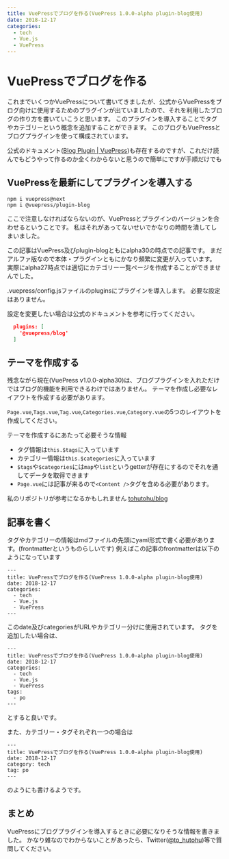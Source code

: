 ```yaml
---
title: VuePressでブログを作る(VuePress 1.0.0-alpha plugin-blog使用) 
date: 2018-12-17
categories:
  - tech
  - Vue.js
  - VuePress
---
```


# VuePressでブログを作る

これまでいくつかVuePressについて書いてきましたが、公式からVuePressをブログ向けに使用するためのプラグインが出ていましたので、それを利用したブログの作り方を書いていこうと思います。
このプラグインを導入することでタグやカテゴリーという概念を追加することができます。
このブログもVuePressとブログプラグインを使って構成されています。

公式のドキュメント([Blog Plugin | VuePress](https://vuepress.vuejs.org/plugin/official/plugin-blog.html#usage))も存在するのですが、これだけ読んでもどうやって作るのか全くわからないと思うので簡単にですが手順だけでも

## VuePressを最新にしてプラグインを導入する

```
npm i vuepress@next
npm i @vuepress/plugin-blog
```

ここで注意しなければならないのが、VuePressとプラグインのバージョンを合わせるということです。
私はそれがあってないせいでかなりの時間を潰してしまいました。

この記事はVuePress及びplugin-blogともにalpha30の時点での記事です。
まだアルファ版なので本体・プラグインともにかなり頻繁に変更が入っています。
実際にalpha27時点では適切にカテゴリー一覧ページを作成することができませんでした。


.vuepress/config.jsファイルのpluginsにプラグインを導入します。
必要な設定はありません。

設定を変更したい場合は公式のドキュメントを参考に行ってください。
```json
  plugins: [
    '@vuepress/blog'
  ]
```


## テーマを作成する
残念ながら現在(VuePress v1.0.0-alpha30)は、ブログプラグインを入れただけではブログ的機能を利用できるわけではありません。
テーマを作成し必要なレイアウトを作成する必要があります。

`Page.vue`,`Tags.vue`,`Tag.vue`,`Categories.vue`,`Category.vue`の5つのレイアウトを作成してください。

テーマを作成するにあたって必要そうな情報
- タグ情報は`this.$tags`に入っています
- カテゴリー情報は`this.$categories`に入っています
- `$tags`や`$categories`には`map`や`list`というgetterが存在にするのでそれを通してデータを取得できます
- `Page.vue`には記事が来るので`<Content />`タグを含める必要があります。

私のリポジトリが参考になるかもしれません
[tohutohu/blog](https://github.com/tohutohu/blog)

## 記事を書く
タグやカテゴリーの情報はmdファイルの先頭にyaml形式で書く必要があります。(frontmatterというものらしいです)
例えばこの記事のfrontmatterは以下のようになっています

```
---
title: VuePressでブログを作る(VuePress 1.0.0-alpha plugin-blog使用) 
date: 2018-12-17
categories:
  - tech
  - Vue.js
  - VuePress
---
```

このdate及びcategoriesがURLやカテゴリー分けに使用されています。
タグを追加したい場合は、
```
---
title: VuePressでブログを作る(VuePress 1.0.0-alpha plugin-blog使用) 
date: 2018-12-17
categories:
  - tech
  - Vue.js
  - VuePress
tags:
  - po
---
```

とすると良いです。

また、カテゴリー・タグそれぞれ一つの場合は
```
---
title: VuePressでブログを作る(VuePress 1.0.0-alpha plugin-blog使用) 
date: 2018-12-17
category: tech
tag: po
---
```
のようにも書けるようです。


## まとめ
VuePressにブログプラグインを導入するときに必要になりそうな情報を書きました。
かなり雑なのでわからないことがあったら、Twitter([@to_hutohu](https://twitter.com/to_hutohu))等で質問してください。
